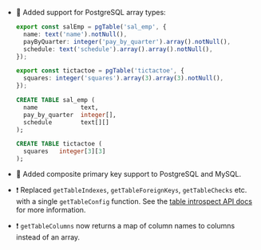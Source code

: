 - 🎉 Added support for PostgreSQL array types:

  ```ts
  export const salEmp = pgTable('sal_emp', {
    name: text('name').notNull(),
    payByQuarter: integer('pay_by_quarter').array().notNull(),
    schedule: text('schedule').array().array().notNull(),
  });

  export const tictactoe = pgTable('tictactoe', {
    squares: integer('squares').array(3).array(3).notNull(),
  });
  ```

  ```sql
  CREATE TABLE sal_emp (
    name            text,
    pay_by_quarter  integer[],
    schedule        text[][]
  );

  CREATE TABLE tictactoe (
    squares   integer[3][3]
  );
  ```

- 🎉 Added composite primary key support to PostgreSQL and MySQL.
- ❗ Replaced `getTableIndexes`, `getTableForeignKeys`, `getTableChecks` etc. with a single `getTableConfig` function. See the [table introspect API docs](/docs/table-introspect-api.md) for more information.
- ❗ `getTableColumns` now returns a map of column names to columns instead of an array.
